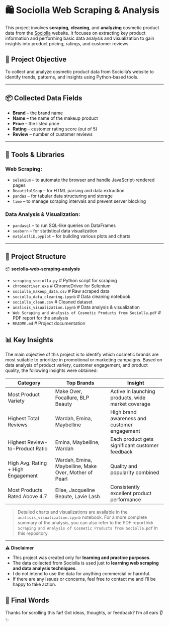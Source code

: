 # 🛍️ Sociolla Web Scraping & Analysis

This project involves **scraping**, **cleaning**, and **analyzing** cosmetic product data from the [Sociolla](https://www.sociolla.com/) website. It focuses on extracting key product information and performing basic data analysis and visualization to gain insights into product pricing, ratings, and customer reviews.

## 📌 Project Objective

To collect and analyze cosmetic product data from Sociolla’s website to identify trends, patterns, and insights using Python-based tools.

---

## 📦 Collected Data Fields

- **Brand** – the brand name  
- **Name** – the name of the makeup product  
- **Price** – the listed price  
- **Rating** – customer rating score (out of 5)  
- **Review** – number of customer reviews  

---

## 🧰 Tools & Libraries

### Web Scraping:
- `selenium` – to automate the browser and handle JavaScript-rendered pages  
- `BeautifulSoup` – for HTML parsing and data extraction  
- `pandas` – for tabular data structuring and storage  
- `time` – to manage scraping intervals and prevent server blocking

### Data Analysis & Visualization:
- `pandasql` – to run SQL-like queries on DataFrames  
- `seaborn` – for statistical data visualization  
- `matplotlib.pyplot` – for building various plots and charts

---

## 📁 Project Structure

📦 **sociolla-web-scraping-analysis**
- `scraping_sociolla.py`                # Python script for scraping
- `chromedriver.exe`                    # ChromeDriver for Selenium
- `sociolla_makeup_data.csv`            # Raw scraped data
- `sociolla_data_cleaning.ipynb`        # Data cleaning notebook
- `sociolla_clean.csv`                  # Cleaned dataset
- `analisis_visualization.ipynb`        # Data analysis & visualization
- `Web Scraping and Analysis of Cosmetic Products from Sociolla.pdf` # PDF report for the analysis
- `README.md`                          # Project documentation

## 📊 Key Insights

The main objective of this project is to identify which cosmetic brands are most suitable to prioritize in promotional or marketing campaigns. Based on data analysis of product variety, customer engagement, and product quality, the following insights were obtained:

| **Category**                          | **Top Brands**                                      | **Insight**                                              |
|--------------------------------------|-----------------------------------------------------|----------------------------------------------------------|
| Most Product Variety                 | Make Over, Focallure, BLP Beauty                    | Active in launching products, wide market coverage       |
| Highest Total Reviews                | Wardah, Emina, Maybelline                           | High brand awareness and customer engagement             |
| Highest Review-to-Product Ratio      | Emina, Maybelline, Wardah                           | Each product gets significant customer feedback          |
| High Avg. Rating + High Engagement   | Wardah, Emina, Maybelline, Make Over, Mother of Pearl | Quality and popularity combined                          |
| Most Products Rated Above 4.7        | Elise, Jacqueline Beaute, Lavie Lash                 | Consistently excellent product performance               |

> Detailed charts and visualizations are available in the `analisis_visualization.ipynb` notebook.
> For a more complete summary of the analysis, you can also refer to the PDF report `Web Scraping and Analysis of Cosmetic Products from Sociolla.pdf` in this repository.

---

⚠️ **Disclaimer**  
- This project was created only for **learning and practice purposes**.  
- The data collected from Sociolla is used just to **learning web scraping and data analysis techniques**.  
- I do not intend to use the data for anything commercial or harmful.  
- If there are any issues or concerns, feel free to contact me and I’ll be happy to take action.


## 🙌 Final Words
Thanks for scrolling this far! Got ideas, thoughts, or feedback? I’m all ears 👂✨



